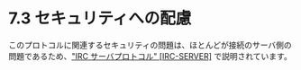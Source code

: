 # 7.3 セキュリティへの配慮

このプロトコルに関連するセキュリティの問題は、ほとんどが接続のサーバ側の問題であるため、["IRC サーバプロトコル" [IRC-SERVER]](https://solareenlo.com/rfc2813) で説明されています。
